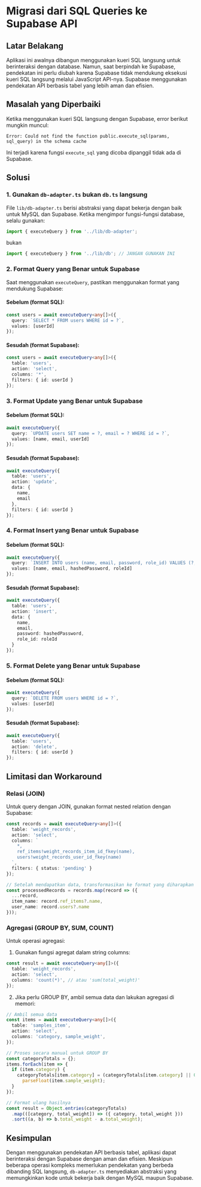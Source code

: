 # Migrasi dari SQL Queries ke Supabase API

## Latar Belakang

Aplikasi ini awalnya dibangun menggunakan kueri SQL langsung untuk berinteraksi dengan database. Namun, saat berpindah ke Supabase, pendekatan ini perlu diubah karena Supabase tidak mendukung eksekusi kueri SQL langsung melalui JavaScript API-nya. Supabase menggunakan pendekatan API berbasis tabel yang lebih aman dan efisien.

## Masalah yang Diperbaiki

Ketika menggunakan kueri SQL langsung dengan Supabase, error berikut mungkin muncul:

```
Error: Could not find the function public.execute_sql(params, sql_query) in the schema cache
```

Ini terjadi karena fungsi `execute_sql` yang dicoba dipanggil tidak ada di Supabase.

## Solusi

### 1. Gunakan `db-adapter.ts` bukan `db.ts` langsung

File `lib/db-adapter.ts` berisi abstraksi yang dapat bekerja dengan baik untuk MySQL dan Supabase. Ketika mengimpor fungsi-fungsi database, selalu gunakan:

```typescript
import { executeQuery } from '../lib/db-adapter';
```

bukan

```typescript
import { executeQuery } from '../lib/db'; // JANGAN GUNAKAN INI
```

### 2. Format Query yang Benar untuk Supabase

Saat menggunakan `executeQuery`, pastikan menggunakan format yang mendukung Supabase:

#### Sebelum (format SQL):

```typescript
const users = await executeQuery<any[]>({
  query: `SELECT * FROM users WHERE id = ?`,
  values: [userId]
});
```

#### Sesudah (format Supabase):

```typescript
const users = await executeQuery<any[]>({
  table: 'users',
  action: 'select',
  columns: '*',
  filters: { id: userId }
});
```

### 3. Format Update yang Benar untuk Supabase

#### Sebelum (format SQL):

```typescript
await executeQuery({
  query: `UPDATE users SET name = ?, email = ? WHERE id = ?`,
  values: [name, email, userId]
});
```

#### Sesudah (format Supabase):

```typescript
await executeQuery({
  table: 'users',
  action: 'update',
  data: {
    name,
    email
  },
  filters: { id: userId }
});
```

### 4. Format Insert yang Benar untuk Supabase

#### Sebelum (format SQL):

```typescript
await executeQuery({
  query: `INSERT INTO users (name, email, password, role_id) VALUES (?, ?, ?, ?)`,
  values: [name, email, hashedPassword, roleId]
});
```

#### Sesudah (format Supabase):

```typescript
await executeQuery({
  table: 'users',
  action: 'insert',
  data: {
    name,
    email,
    password: hashedPassword,
    role_id: roleId
  }
});
```

### 5. Format Delete yang Benar untuk Supabase

#### Sebelum (format SQL):

```typescript
await executeQuery({
  query: `DELETE FROM users WHERE id = ?`,
  values: [userId]
});
```

#### Sesudah (format Supabase):

```typescript
await executeQuery({
  table: 'users',
  action: 'delete',
  filters: { id: userId }
});
```

## Limitasi dan Workaround

### Relasi (JOIN)

Untuk query dengan JOIN, gunakan format nested relation dengan Supabase:

```typescript
const records = await executeQuery<any[]>({
  table: 'weight_records',
  action: 'select',
  columns: `
    *,
    ref_items!weight_records_item_id_fkey(name),
    users!weight_records_user_id_fkey(name)
  `,
  filters: { status: 'pending' }
});

// Setelah mendapatkan data, transformasikan ke format yang diharapkan
const processedRecords = records.map(record => ({
  ...record,
  item_name: record.ref_items?.name,
  user_name: record.users?.name
}));
```

### Agregasi (GROUP BY, SUM, COUNT)

Untuk operasi agregasi:

1. Gunakan fungsi agregat dalam string columns:

```typescript
const result = await executeQuery<any[]>({
  table: 'weight_records',
  action: 'select',
  columns: 'count(*)', // atau 'sum(total_weight)'
});
```

2. Jika perlu GROUP BY, ambil semua data dan lakukan agregasi di memori:

```typescript
// Ambil semua data
const items = await executeQuery<any[]>({
  table: 'samples_item',
  action: 'select',
  columns: 'category, sample_weight',
});

// Proses secara manual untuk GROUP BY
const categoryTotals = {};
items.forEach(item => {
  if (item.category) {
    categoryTotals[item.category] = (categoryTotals[item.category] || 0) + 
      parseFloat(item.sample_weight);
  }
});

// Format ulang hasilnya
const result = Object.entries(categoryTotals)
  .map(([category, total_weight]) => ({ category, total_weight }))
  .sort((a, b) => b.total_weight - a.total_weight);
```

## Kesimpulan

Dengan menggunakan pendekatan API berbasis tabel, aplikasi dapat berinteraksi dengan Supabase dengan aman dan efisien. Meskipun beberapa operasi kompleks memerlukan pendekatan yang berbeda dibanding SQL langsung, `db-adapter.ts` menyediakan abstraksi yang memungkinkan kode untuk bekerja baik dengan MySQL maupun Supabase.
